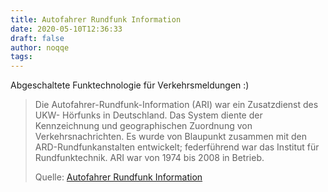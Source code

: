```yaml
---
title: Autofahrer Rundfunk Information
date: 2020-05-10T12:36:33
draft: false
author: noqqe
tags:
---
```


Abgeschaltete Funktechnologie für Verkehrsmeldungen :)

> Die Autofahrer-Rundfunk-Information (ARI) war ein Zusatzdienst des UKW-
> Hörfunks in Deutschland. Das System diente der Kennzeichnung und
> geographischen Zuordnung von Verkehrsnachrichten. Es wurde von Blaupunkt
> zusammen mit den ARD-Rundfunkanstalten entwickelt; federführend war das
> Institut für Rundfunktechnik. ARI war von 1974 bis 2008 in Betrieb.
>
> Quelle: [Autofahrer Rundfunk Information](https://de.m.wikipedia.org/wiki/Autofahrer-Rundfunk-Information)
